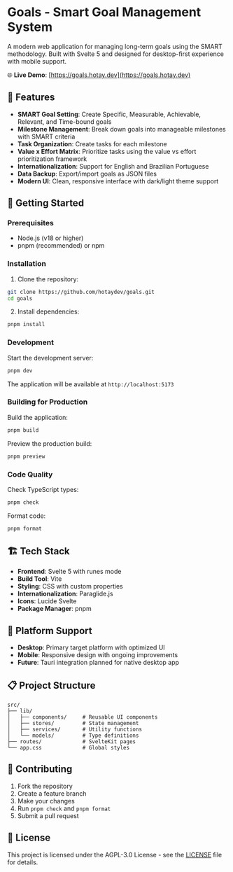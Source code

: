 # Goals - Smart Goal Management System

A modern web application for managing long-term goals using the SMART methodology. Built with Svelte 5 and designed for desktop-first experience with mobile support.

🌐 **Live Demo**: [https://goals.hotay.dev](https://goals.hotay.dev)

## 🎯 Features

- **SMART Goal Setting**: Create Specific, Measurable, Achievable, Relevant, and Time-bound goals
- **Milestone Management**: Break down goals into manageable milestones with SMART criteria
- **Task Organization**: Create tasks for each milestone
- **Value x Effort Matrix**: Prioritize tasks using the value vs effort prioritization framework
- **Internationalization**: Support for English and Brazilian Portuguese
- **Data Backup**: Export/import goals as JSON files
- **Modern UI**: Clean, responsive interface with dark/light theme support

## 🚀 Getting Started

### Prerequisites

- Node.js (v18 or higher)
- pnpm (recommended) or npm

### Installation

1. Clone the repository:

```bash
git clone https://github.com/hotaydev/goals.git
cd goals
```

2. Install dependencies:

```bash
pnpm install
```

### Development

Start the development server:

```bash
pnpm dev
```

The application will be available at `http://localhost:5173`

### Building for Production

Build the application:

```bash
pnpm build
```

Preview the production build:

```bash
pnpm preview
```

### Code Quality

Check TypeScript types:

```bash
pnpm check
```

Format code:

```bash
pnpm format
```

## 🏗️ Tech Stack

- **Frontend**: Svelte 5 with runes mode
- **Build Tool**: Vite
- **Styling**: CSS with custom properties
- **Internationalization**: Paraglide.js
- **Icons**: Lucide Svelte
- **Package Manager**: pnpm

## 📱 Platform Support

- **Desktop**: Primary target platform with optimized UI
- **Mobile**: Responsive design with ongoing improvements
- **Future**: Tauri integration planned for native desktop app

## 📋 Project Structure

```
src/
├── lib/
│   ├── components/     # Reusable UI components
│   ├── stores/         # State management
│   ├── services/       # Utility functions
│   └── models/         # Type definitions
├── routes/             # SvelteKit pages
└── app.css             # Global styles
```

## 🤝 Contributing

1. Fork the repository
2. Create a feature branch
3. Make your changes
4. Run `pnpm check` and `pnpm format`
5. Submit a pull request

## 📄 License

This project is licensed under the AGPL-3.0 License - see the [LICENSE](LICENSE) file for details.
